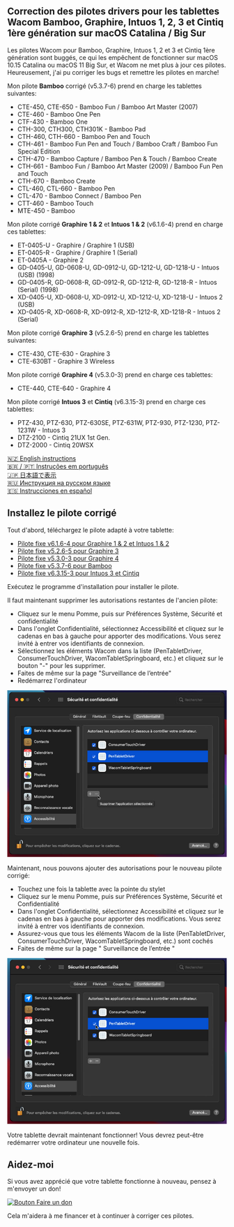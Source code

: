 ## Correction des pilotes drivers pour les tablettes Wacom Bamboo, Graphire, Intuos 1, 2, 3 et Cintiq 1ère génération sur macOS Catalina / Big Sur

Les pilotes Wacom pour Bamboo, Graphire, Intuos 1, 2 et 3 et Cintiq 1ère génération sont buggés, ce qui
les empêchent de fonctionner sur macOS 10.15 Catalina ou macOS 11 Big Sur, et Wacom ne met plus à jour ces pilotes.
Heureusement, j'ai pu corriger les bugs et remettre les pilotes en marche!

Mon pilote **Bamboo** corrigé (v5.3.7-6) prend en charge les tablettes suivantes:

- CTE-450, CTE-650 - Bamboo Fun / Bamboo Art Master (2007)
- CTE-460 - Bamboo One Pen
- CTF-430 - Bamboo One
- CTH-300, CTH300, CTH301K - Bamboo Pad
- CTH-460, CTH-660 - Bamboo Pen and Touch
- CTH-461 - Bamboo Fun Pen and Touch / Bamboo Craft / Bamboo Fun Special Edition
- CTH-470 - Bamboo Capture / Bamboo Pen & Touch / Bamboo Create
- CTH-661 - Bamboo Fun / Bamboo Art Master (2009) / Bamboo Fun Pen and Touch
- CTH-670 - Bamboo Create
- CTL-460, CTL-660 - Bamboo Pen
- CTL-470 - Bamboo Connect / Bamboo Pen
- CTT-460 - Bamboo Touch
- MTE-450 - Bamboo

Mon pilote corrigé **Graphire 1 & 2** et **Intuos 1 & 2** (v6.1.6-4) prend en charge ces tablettes:

- ET-0405-U - Graphire / Graphire 1 (USB)
- ET-0405-R - Graphire / Graphire 1 (Serial)
- ET-0405A - Graphire 2
- GD-0405-U, GD-0608-U, GD-0912-U, GD-1212-U, GD-1218-U - Intuos (USB) (1998)
- GD-0405-R, GD-0608-R, GD-0912-R, GD-1212-R, GD-1218-R - Intuos (Serial) (1998)
- XD-0405-U, XD-0608-U, XD-0912-U, XD-1212-U, XD-1218-U - Intuos 2 (USB)
- XD-0405-R, XD-0608-R, XD-0912-R, XD-1212-R, XD-1218-R - Intuos 2 (Serial)

Mon pilote corrigé **Graphire 3** (v5.2.6-5) prend en charge les tablettes suivantes:

- CTE-430, CTE-630 - Graphire 3
- CTE-630BT - Graphire 3 Wireless

Mon pilote corrigé **Graphire 4** (v5.3.0-3) prend en charge ces tablettes:

- CTE-440, CTE-640 - Graphire 4

Mon pilote corrigé **Intuos 3** et **Cintiq** (v6.3.15-3) prend en charge ces tablettes:

- PTZ-430, PTZ-630, PTZ-630SE, PTZ-631W, PTZ-930, PTZ-1230, PTZ-1231W - Intuos 3
- DTZ-2100 - Cintiq 21UX 1st Gen.
- DTZ-2000 - Cintiq 20WSX

[🇳🇿 English instructions](Readme.md)  
[🇧🇷 / 🇵🇹 Instruções em português](Readme.pt-BR.md)   
[🇯🇵 日本語で表示](Readme.ja-JP.md)  
[🇷🇺 Инструкция на русском языке](Readme.ru-RU.md)  
[🇪🇸 Instrucciones en español](Readme.es.md)

## Installez le pilote corrigé

Tout d'abord, téléchargez le pilote adapté à votre tablette:

- [Pilote fixe v6.1.6-4 pour Graphire 1 & 2 et Intuos 1 & 2](https://github.com/thenickdude/wacom-driver-fix/releases/download/patch-9/Install-Wacom-Tablet-6.1.6-4-patched.pkg)
- [Pilote fixe v5.2.6-5 pour Graphire 3](https://github.com/thenickdude/wacom-driver-fix/releases/download/patch-9/Install-Wacom-Tablet-5.2.6-5-patched.pkg)
- [Pilote fixe v5.3.0-3 pour Graphire 4](https://github.com/thenickdude/wacom-driver-fix/releases/download/patch-9/Install-Wacom-Tablet-5.3.0-3-patched.pkg)
- [Pilote fixe v5.3.7-6 pour Bamboo](https://github.com/thenickdude/wacom-driver-fix/releases/download/patch-9/Install-Wacom-Tablet-5.3.7-6-patched.pkg)
- [Pilote fixe v6.3.15-3 pour Intuos 3 et Cintiq](https://github.com/thenickdude/wacom-driver-fix/releases/download/patch-9/Install-Wacom-Tablet-6.3.15-3-patched.pkg)

Exécutez le programme d'installation pour installer le pilote.

Il faut maintenant supprimer les autorisations restantes de l'ancien pilote:

- Cliquez sur le menu Pomme, puis sur Préférences Système, Sécurité et confidentialité
- Dans l'onglet Confidentialité, sélectionnez Accessibilité et cliquez sur le cadenas en bas à gauche pour apporter des modifications. Vous serez invité à entrer vos identifiants de connexion.
- Sélectionnez les éléments Wacom dans la liste (PenTabletDriver, ConsumerTouchDriver, WacomTabletSpringboard, etc.) et cliquez sur le bouton "-" pour les supprimer.
- Faites de même sur la page "Surveillance de l’entrée"
- Redémarrez l'ordinateur

![Supprimer les anciennes autorisations](screenshots/fr-FR/security-and-privacy-delete.jpg)

Maintenant, nous pouvons ajouter des autorisations pour le nouveau pilote corrigé:

- Touchez une fois la tablette avec la pointe du stylet
- Cliquez sur le menu Pomme, puis sur Préférences Système, Sécurité et Confidentialité
- Dans l'onglet Confidentialité, sélectionnez Accessibilité et cliquez sur le cadenas en bas à gauche pour apporter des modifications. Vous serez invité à entrer vos identifiants de connexion.
- Assurez-vous que tous les éléments Wacom de la liste (PenTabletDriver, ConsumerTouchDriver, WacomTabletSpringboard, etc.) sont cochés
- Faites de même sur la page " Surveillance de l’entrée "

![Ajouter les Nouvelles permissions](screenshots/fr-FR/security-and-privacy-tick.jpg)

Votre tablette devrait maintenant fonctionner! Vous devrez peut-être redémarrer votre ordinateur une nouvelle fois.

## Aidez-moi

Si vous avez apprécié que votre tablette fonctionne à nouveau, pensez à m'envoyer un don!

[![Bouton Faire un don](https://www.paypalobjects.com/fr_FR/i/btn/btn_donateCC_LG.gif)](https://www.paypal.com/cgi-bin/webscr?cmd=_s-xclick&hosted_button_id=CDPRHRDZUDZW4&source=url)

Cela m'aidera à me financer et à continuer à corriger ces pilotes.